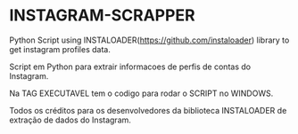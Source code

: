 # INSTAGRAM-SCRAPPER
Python Script using INSTALOADER(https://github.com/instaloader) library to get instagram profiles data.

Script em Python para extrair informacoes de perfis de contas do Instagram.

Na TAG EXECUTAVEL tem o codigo para rodar o SCRIPT no WINDOWS.

Todos os créditos para os desenvolvedores da biblioteca INSTALOADER de extração de dados do Instagram.
